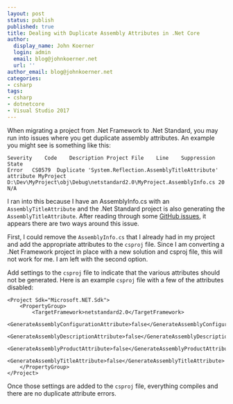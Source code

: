 ```yaml
---
layout: post
status: publish
published: true
title: Dealing with Duplicate Assembly Attributes in .Net Core
author:
  display_name: John Koerner
  login: admin
  email: blog@johnkoerner.net
  url: ''
author_email: blog@johnkoerner.net
categories:
- csharp
tags:
- csharp
- dotnetcore
- Visual Studio 2017
---
```

When migrating a project from .Net Framework to .Net Standard, you may run into issues where you get duplicate assembly attributes. An example you might see is something like this:

    Severity	Code	Description	Project	File	Line	Suppression State
    Error	CS0579	Duplicate 'System.Reflection.AssemblyTitleAttribute' attribute MyProject
    D:\Dev\MyProject\obj\Debug\netstandard2.0\MyProject.AssemblyInfo.cs	20	N/A

I ran into this because I have an AssemblyInfo.cs with an `AssemblyTitleAttribute` and the .Net Standard project is also generating the `AssemblyTitleAttribute`. After reading through some [GitHub issues](https://github.com/dotnet/cli/issues/4710), it appears there are two ways around this issue.

First, I could remove the `AssemblyInfo.cs` that I already had in my project and add the appropriate attributes to the `csproj` file. Since I am converting a .Net Framework project in place with a new solution and csproj file, this will not work for me. I am left with the second option.

Add settings to the `csproj` file to indicate that the various attributes should not be generated. Here is an example `csproj` file with a few of the attributes disabled:

    <Project Sdk="Microsoft.NET.Sdk">
        <PropertyGroup>
            <TargetFramework>netstandard2.0</TargetFramework>
            <GenerateAssemblyConfigurationAttribute>false</GenerateAssemblyConfigurationAttribute>
            <GenerateAssemblyDescriptionAttribute>false</GenerateAssemblyDescriptionAttribute>
            <GenerateAssemblyProductAttribute>false</GenerateAssemblyProductAttribute>
            <GenerateAssemblyTitleAttribute>false</GenerateAssemblyTitleAttribute>
        </PropertyGroup>    
    </Project>

Once those settings are added to the `csproj` file, everything compiles and there are no duplicate attribute errors.

